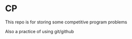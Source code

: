 # CP
<p>This repo is for storing some competitive program problems</p>
<p>Also a practice of using git/github</p>
